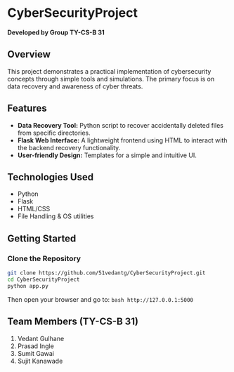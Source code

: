 # CyberSecurityProject

**Developed by Group TY-CS-B 31**

## Overview

This project demonstrates a practical implementation of cybersecurity concepts through simple tools and simulations. The primary focus is on data recovery and awareness of cyber threats.

## Features

- **Data Recovery Tool:** Python script to recover accidentally deleted files from specific directories.
- **Flask Web Interface:** A lightweight frontend using HTML to interact with the backend recovery functionality.
- **User-friendly Design:** Templates for a simple and intuitive UI.

## Technologies Used

- Python
- Flask
- HTML/CSS
- File Handling & OS utilities

## Getting Started

### Clone the Repository
```bash
git clone https://github.com/51vedantg/CyberSecurityProject.git
cd CyberSecurityProject
python app.py
```

Then open your browser and go to:  ```bash http://127.0.0.1:5000 ```

## Team Members (TY-CS-B 31)
1. Vedant Gulhane
2. Prasad Ingle
3. Sumit Gawai
4. Sujit Kanawade
   

